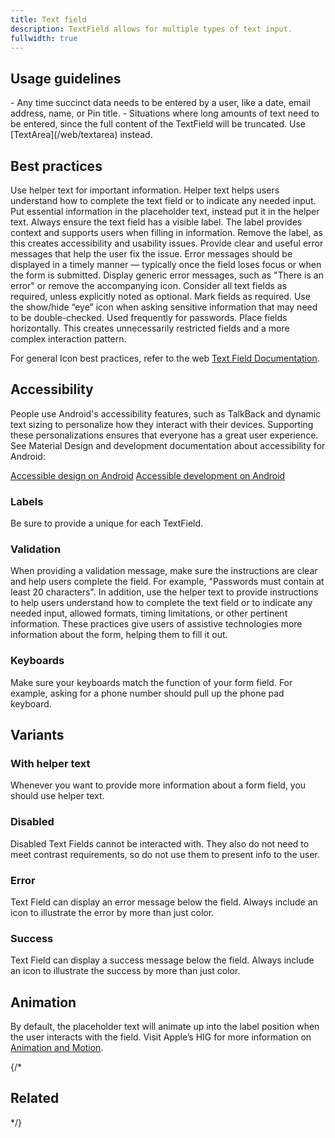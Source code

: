 ```yaml
---
title: Text field
description: TextField allows for multiple types of text input.
fullwidth: true
---
```


<ImgContainer src="https://i.pinimg.com/originals/45/9e/01/459e01dc9034bda6b4174f1dd6c1cf75.jpg" alt="A selected text field with a black outline and a default text field with a gray outline." />

## Usage guidelines

<TwoCol>
<Group>
<Do title="When to use" />
- Any time succinct data needs to be entered by a user, like a date, email address, name, or Pin title.

</Group>
<Group>
<Dont title="When not to use" />
- Situations where long amounts of text need to be entered, since the full content of the TextField will be truncated. Use [TextArea](/web/textarea) instead.
</Group>
</TwoCol>

## Best practices

<TwoCol>
<Group>
<ImgContainer src="https://i.pinimg.com/originals/0f/29/84/0f2984540d24eb2811f5c2ee3752668a.jpg" alt="A form field asking for a name. Helper text reads, enter your first and last name." />
<Do title="Do" />
Use helper text for important information. Helper text helps users understand how to complete the text field or to indicate any needed input.
</Group>
<Group>
<ImgContainer src="https://i.pinimg.com/originals/9c/28/25/9c2825eea833948e136320bc15cbd2e1.jpg" alt="A form field where the gray text inside the field reads, enter your first and last name." />
<Dont title="Don't" />
Put essential information in the placeholder text, instead put it in the helper text.
</Group>
</TwoCol>

<TwoCol>
<Group>
<ImgContainer src="https://i.pinimg.com/originals/1b/e0/0e/1be00ea3264fa56a31d6c3fe7d176a82.jpg" alt="A form field with a label asking for a username." />
<Do title="Do" />
Always ensure the text field has a visible label. The label provides context and supports users when filling in information.
</Group>
<Group>
<ImgContainer src="https://i.pinimg.com/originals/e3/77/64/e37764f24379a144a824cb9903b15623.jpg" alt="A form field without a label, making it unclear what information is expected." />
<Dont title="Don't" />
Remove the label, as this creates accessibility and usability issues.
</Group>
</TwoCol>

<TwoCol>
<Group>
<ImgContainer src="https://i.pinimg.com/originals/54/5f/0b/545f0b1f5035184d0e47470b6f2d43d2.jpg" alt="A form field with an error. The error text reads, this is not a valid web address." />
<Do title="Do" />
Provide clear and useful error messages that help the user fix the issue. Error messages should be displayed in a timely manner — typically once the field loses focus or when the form is submitted.
</Group>
<Group>
<ImgContainer src="https://i.pinimg.com/originals/1a/d8/43/1ad843bbf50d5037ae92a5930bf6060d.jpg" alt="A form field with an error. The error text reads, there has been an error."/>
<Dont title="Don't" />
Display generic error messages, such as "There is an error" or remove the accompanying icon. 
</Group>
</TwoCol>

<TwoCol>
<Group>
<ImgContainer src="https://i.pinimg.com/originals/2e/20/47/2e20473415791825e3848b9db7807bc8.jpg" alt="A form with three fields where the website field is marked as optional."/>
<Do title="Do" />
Consider all text fields as required, unless explicitly noted as optional.
</Group>
<Group>
<ImgContainer src="https://i.pinimg.com/originals/5b/72/ce/5b72ceece98e79d97b684103d421288e.jpg" alt="A form with three fields where the username field is marked as required."/>
<Dont title="Don't" />
Mark fields as required.
</Group>
</TwoCol>

<TwoCol>
<Group>
<ImgContainer src="https://i.pinimg.com/originals/28/e1/40/28e1406c346111777f74022a50fe4689.jpg" alt="A password field with an eye icon that allows the user to show hidden text."/>
<Do title="Do" />
Use the show/hide “eye” icon when asking sensitive information that may need to be double-checked. Used frequently for passwords. 
</Group>
<Group>
<ImgContainer src="https://i.pinimg.com/originals/0c/bb/af/0cbbaf39eac36988156554fba9db389e.jpg" alt="Two short text fields side by side instead of stacked."/>
<Dont title="Don't" />
Place fields horizontally. This creates unnecessarily restricted fields and a more complex interaction pattern. 
</Group>
</TwoCol>


For general Icon best practices, refer to the web [Text Field Documentation](/web/textfield).

## Accessibility

People use Android's accessibility features, such as TalkBack and dynamic text sizing to personalize how they interact with their devices. Supporting these personalizations ensures that everyone has a great user experience. See Material Design and development documentation about accessibility for Android:

[Accessible design on Android](https://material.io/design/usability/accessibility.html#understanding-accessibility/)
[Accessible development on Android](https://developer.android.com/guide/topics/ui/accessibility)


### Labels
Be sure to provide a unique for each TextField.


### Validation
When providing a validation message, make sure the instructions are clear and help users complete the field. For example, "Passwords must contain at least 20 characters". In addition, use the helper text to provide instructions to help users understand how to complete the text field or to indicate any needed input, allowed formats, timing limitations, or other pertinent information.
These practices give users of assistive technologies more information about the form, helping them to fill it out.


### Keyboards
Make sure your keyboards match the function of your form field. For example, asking for a phone number should pull up the phone pad keyboard.


## Variants

### With helper text
Whenever you want to provide more information about a form field, you should use helper text.
<ImgContainer src="https://i.pinimg.com/originals/d2/2e/c4/d22ec44c1fa6403735c086c884168c7d.jpg" alt="A form field with helper text under the form that reads, enter a valid web address."/>

### Disabled
Disabled Text Fields cannot be interacted with. They also do not need to meet contrast requirements, so do not use them to present info to the user.
<ImgContainer src="https://i.pinimg.com/originals/59/7a/c2/597ac27e8f9cdcadcd9290292c4228fa.jpg" alt="A disabled text field that is grayed out and not interactive."/>

### Error
Text Field can display an error message below the field. Always include an icon to illustrate the error by more than just color. 
<ImgContainer src="https://i.pinimg.com/originals/4f/c8/9a/4fc89a0420dbb27ca2ef202e1b1965f2.jpg" alt="A form field with an error. The error text reads, that username is not available."/>

### Success
Text Field can display a success message below the field. Always include an icon to illustrate the success by more than just color. 
<ImgContainer src="https://i.pinimg.com/originals/30/a9/8b/30a98b273216c496130f1a5e88fe5b37.jpg" alt="A text field that was successfully submitted. The success text reads, that username is available."/>

## Animation
By default, the placeholder text will animate up into the label position when the user interacts with the field. Visit Apple’s HIG for more information on [Animation and Motion](https://developer.apple.com/design/human-interface-guidelines/ios/visual-design/animation/).

{/*
## Related

<TwoCol>

<IllustrationCard
              title="TextArea"
              description="TextArea allows for multi-line input."
              color="green-matchacado-50"
              image="text-area"
            />

<IllustrationCard
              title="SelectList"
              description="SelectList displays a list of actions or options using the browser’s native select."
              color="green-matchacado-50"
              image="select-list"
            />

</TwoCol> */}

